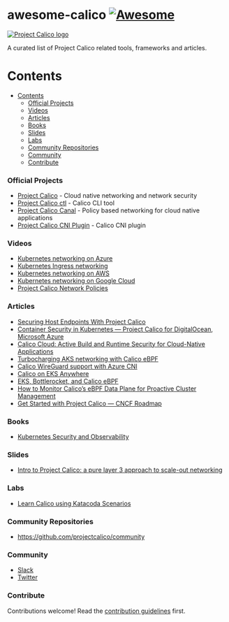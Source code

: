 # awesome-calico [![Awesome](https://awesome.re/badge.svg)](https://awesome.re)

<a href="https://www.tigera.io/project-calico/">
    <img src="https://www.pngkey.com/png/full/139-1395016_tigera-and-red-hat-project-calico-logo.png"
         alt="Project Calico logo" title="Project Calico" />
</a></br>

A curated list of Project Calico related tools, frameworks and articles.

# Contents

- [Contents](#contents)
    - [Official Projects](#official-projects)
    - [Videos](#videos)
    - [Articles](#articles)
    - [Books](#books)
    - [Slides](#slides)
    - [Labs](#labs)
    - [Community Repositories](#community-repositories)
    - [Community](#community)
    - [Contribute](#contribute)

### Official Projects

- [Project Calico](https://github.com/projectcalico/calico) - Cloud native networking and network security
- [Project Calico ctl](https://github.com/projectcalico/calicoctl) - Calico CLI tool
- [Project Calico Canal](https://github.com/projectcalico/canal) - Policy based networking for cloud native applications
- [Project Calico CNI Plugin](https://github.com/projectcalico/cni-plugin) - Calico CNI plugin

### Videos

- [Kubernetes networking on Azure](https://www.youtube.com/watch?v=JyLtg_SJ1lo)
- [Kubernetes Ingress networking](https://www.youtube.com/watch?v=40VfZ_nIFWI)
- [Kubernetes networking on AWS](https://www.youtube.com/watch?v=J1VbZR7j4sI)
- [Kubernetes networking on Google Cloud](https://www.youtube.com/watch?v=sDsWmdMniNs)
- [Project Calico Network Policies](https://www.youtube.com/watch?v=r2D4KkynrHA)

### Articles

- [Securing Host Endpoints With Project Calico](https://medium.com/tigera/securing-host-endpoints-with-project-calico-2591113ab99c)
- [Container Security in Kubernetes — Project Calico for DigitalOcean, Microsoft Azure](https://medium.com/stackpointcloud/container-security-in-kubernetes-project-calico-for-digitalocean-microsoft-azure-1170a9705119)
- [Calico Cloud: Active Build and Runtime Security for Cloud-Native Applications](https://www.tigera.io/blog/calico-cloud-active-build-and-runtime-security-for-cloud-native-applications/)
- [Turbocharging AKS networking with Calico eBPF](https://www.tigera.io/blog/turbocharging-aks-networking-with-calico-ebpf/)
- [Calico WireGuard support with Azure CNI](https://www.tigera.io/blog/calico-wireguard-support-with-azure-cni/)
- [Calico on EKS Anywhere](https://www.tigera.io/blog/calico-on-eks-anywhere/)
- [EKS, Bottlerocket, and Calico eBPF](https://www.tigera.io/blog/eks-bottlerocket-and-calico-ebpf/)
- [How to Monitor Calico’s eBPF Data Plane for Proactive Cluster Management](https://www.tigera.io/blog/how-to-monitor-calicos-ebpf-data-plane-for-proactive-cluster-management/)
- [Get Started with Project Calico — CNCF Roadmap](https://medium.com/@buraktahtacioglu/project-calico-part-i-cncf-roadmap-fd6a40740c73)

### Books

- [Kubernetes Security and Observability](https://www.oreilly.com/library/view/kubernetes-security-and/9781098107093/)

### Slides

- [Intro to Project Calico: a pure layer 3 approach to scale-out networking](https://www.slideshare.net/packethost/intro-to-project-calico-a-pure-layer-3-approach-to-scaleout-networking)

### Labs

- [Learn Calico using Katacoda Scenarios](https://github.com/projectcalico/katacoda-scenarios/blob/master/calico-k8s-advanced-policy/finish.md)

### Community Repositories

- https://github.com/projectcalico/community

### Community

- [Slack](calicousers.slack.com)
- [Twitter](https://twitter.com/projectcalico)

### Contribute
Contributions welcome! Read the [contribution guidelines](contributing.md) first.
